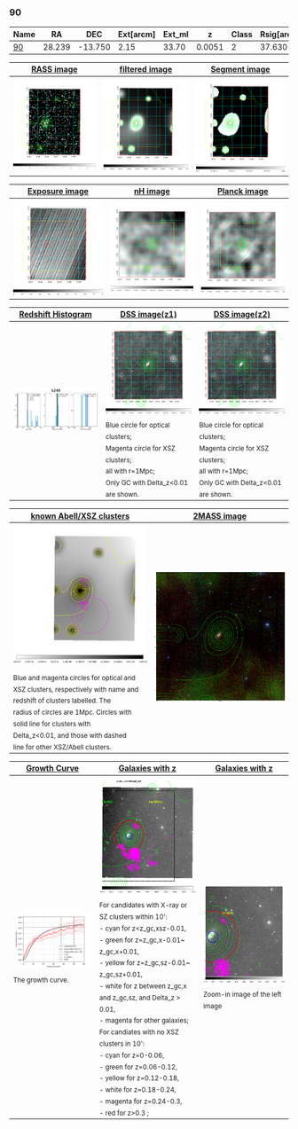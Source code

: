 <div STYLE="page-break-after: always;"></div>

### 90

|Name          |RA          |DEC      | Ext[arcm] | Ext_ml | z    | Class| Rsig[arcmin] | CRsig[c/s] | CR500[c/s] | R500[Mpc] |L500[erg/s]|F500[erg/s/cm^2]| M500[Msun]|Tx[keV]|beta|GC(XSZ,Delta_z<0.01)| GC(OPT,Delta_z<0.01)|GC|alias|
|--------------|------------|------------|---|---|-----------|--------|------|------|----|----|----|----|----|----|----|----|----|----|---|
|[90](script/90.md)     | 28.239       | -13.750       | 2.15    | 33.70   | 0.0051 | 2   | 37.630 |0.308 |0.326 |0.315 |2.970e+41 |5.163e-12 |8.965e+12 |0.484 |0.477 |MCXC, |N, |MCXC, |k248|

|[RASS image](../image/90/90_img.pdf)|[filtered image](../image/90/90_fil.pdf)|[Segment image](../image/90/90_seg.pdf)|
|-------------------|--------------------|-------------------|
| <img src="../image/90/90_img.png" width="300">  | <img src="../image/90/90_fil.png" width="300">   | <img src="../image/90/90_seg.png" width="300">  |

|[Exposure image](../image/90/90_mex.pdf)| [nH image](../image/90/90_nh.pdf)| [Planck image](../image/90/90_p.pdf)|
|-------------------|--------------------|-------------------|
|<img src="../image/90/90_mex.png" width="300">   | <img src="../image/90/90_nh.png" width="300">    | <img src="../image/90/90_p.png" width="300"> |

|[Redshift Histogram](../image/90/90_zg.pdf) | [DSS image(z1)](../image/90/90_dss_z1.pdf)      |  [DSS image(z2)](../image/90/90_dss_z2.pdf)    |
|-------------------|--------------------|-------------------|
|<img src="../image/90/90_zg.png" width="300"> |<img src="../image/90/90_dss_z1.png" width="300"> <sub><br>Blue circle for optical clusters; <br>Magenta circle for XSZ clusters; <br>all with r=1Mpc; <br>Only GC with Delta_z<0.01 are shown. </sub>| <img src="../image/90/90_dss_z2.png" width="300"><sub><br>Blue circle for optical clusters; <br>Magenta circle for XSZ clusters; <br>all with r=1Mpc; <br>Only GC with Delta_z<0.01 are shown. </sub> |

|[known Abell/XSZ clusters](../image/90/90_m.pdf) | [2MASS image](../image/90/90_2mass.pdf)      |
|-------------------|-------------------|
|<img src=../image/90/90_m.png width="300"> <sub><br>Blue and magenta circles for optical and <br>XSZ clusters, respectively with name and <br>redshift of clusters labelled. The <br>radius of circles are 1Mpc. Circles with <br>solid line for clusters with <br>Delta_z<0.01, and those with dashed <br>line for other XSZ/Abell clusters.        </sub>|<img src="../image/90/90_2mass.png" width="300">  |

|[Growth Curve](../image/90/90_gca_all.png) |[Galaxies with z](../image/90/90_opt_ned.pdf) |[Galaxies with z](../image/90/90_opt_ned_zoom.pdf) |
|-------------------|-------------------|-------------------|
| <img src="../image/90/90_gca_all.png" width="300"> <sub><br>The growth curve.</sub>| <img src=../image/90/90_opt_ned.png width="300"> <br><sub> For candidates with X-ray or SZ clusters within 10': <br> - cyan for z<z_gc,xsz-0.01, <br> - green for z=z_gc,x-0.01~ z_gc,x+0.01, <br> - yellow for z=z_gc,sz-0.01~ z_gc,sz+0.01, <br> - white for z between z_gc,x and z_gc,sz, and Delta_z > 0.01, <br> - magenta for other galaxies; <br>For candiates with no XSZ clusters in 10': <br> - cyan for z=0-0.06, <br> - green for z=0.06-0.12, <br> - yellow for z=0.12-0.18, <br> - white for z=0.18-0.24, <br> - magenta for z=0.24-0.3, <br> - red for z>0.3 ;  </sub>|<img src=../image/90/90_opt_ned_zoom.png width="300">  <br><sub> Zoom-in image of the left image</sub>|




